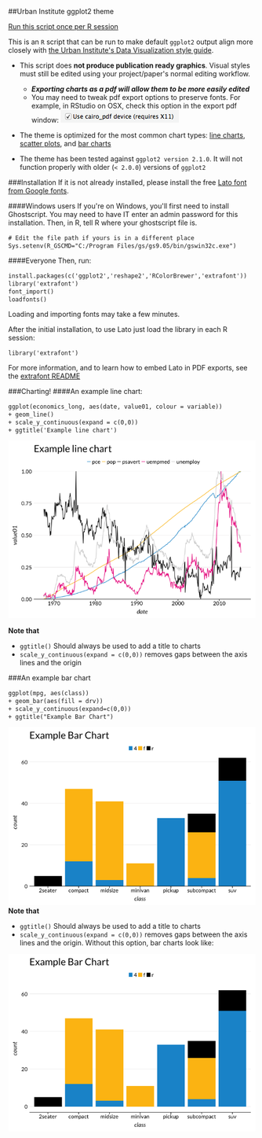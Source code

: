 ##Urban Institute ggplot2 theme

[Run this script once per R session](urban_ggplot_theme.R)


This is an `R` script that can be run to make default `ggplot2` output align more closely with [the Urban Institute's Data Visualization style guide](http://urbaninstitute.github.io/graphics-styleguide/).

- This script does **not produce publication ready graphics**. Visual styles must still be edited using your project/paper's normal editing workflow.
	-  ***Exporting charts as a pdf will allow them to be more easily edited***
	-  You may need to tweak pdf export options to preserve fonts. For example, in RStudio on OSX, check this option in the export pdf window: ![pdf export option](img/pdf_export_option.png)

- The theme is optimized for the most common chart types: [line charts](http://docs.ggplot2.org/current/geom_path.html), [scatter plots](http://docs.ggplot2.org/current/geom_point.html), and [bar charts](http://docs.ggplot2.org/current/geom_bar.html)

- The theme has been tested against `ggplot2 version 2.1.0`. It will not function properly with older (`< 2.0.0`) versions of `ggplot2`

###Installation
If it is not already installed, please install the free [Lato font from Google fonts](https://www.google.com/fonts/specimen/Lato).

####Windows users
If you're on Windows, you'll first need to install Ghostscript. You may need to have IT enter an admin password for this installation. Then, in R, tell R where your ghostscript file is.
```
# Edit the file path if yours is in a different place
Sys.setenv(R_GSCMD="C:/Program Files/gs/gs9.05/bin/gswin32c.exe")
```

####Everyone
Then, run:

```
install.packages(c('ggplot2','reshape2','RColorBrewer','extrafont'))
library('extrafont')
font_import()
loadfonts()
```

Loading and importing fonts may take a few minutes.

After the initial installation, to use Lato just load the library in each R session:
```
library('extrafont')
```
For more information, and to learn how to embed Lato in PDF exports, see the [extrafont README](https://cran.r-project.org/web/packages/extrafont/README.html)

###Charting!
####An example line chart:
```
ggplot(economics_long, aes(date, value01, colour = variable))
+ geom_line()
+ scale_y_continuous(expand = c(0,0))
+ ggtitle('Example line chart')
```
![example line chart](img/example_line_chart.png)

**Note that**

- `ggtitle()` Should always be used to add a title to charts
- `scale_y_continuous(expand = c(0,0))` removes gaps between the axis lines and the origin

###An example bar chart
```
ggplot(mpg, aes(class))
+ geom_bar(aes(fill = drv))
+ scale_y_continuous(expand=c(0,0))
+ ggtitle("Example Bar Chart")
```
![example bar chart](img/example_bar_chart.png)
**Note that**

- `ggtitle()` Should always be used to add a title to charts
- `scale_y_continuous(expand = c(0,0))` removes gaps between the axis lines and the origin. Without this option, bar charts look like:

![the horror](img/yuck.png)